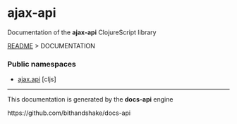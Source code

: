 
# <strong>ajax-api</strong>
<p>Documentation of the <strong>ajax-api</strong> ClojureScript library</p>

[README](../README.md) > DOCUMENTATION

### Public namespaces
* [ajax.api](cljs/ajax/API.md) [cljs]

---

<p>This documentation is generated by the <strong>docs-api</strong> engine</p>
https://github.com/bithandshake/docs-api
